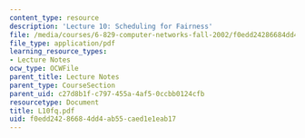 ```yaml
---
content_type: resource
description: 'Lecture 10: Scheduling for Fairness'
file: /media/courses/6-829-computer-networks-fall-2002/f0edd24286684dd4ab55caed1e1eab17_L10fq.pdf
file_type: application/pdf
learning_resource_types:
- Lecture Notes
ocw_type: OCWFile
parent_title: Lecture Notes
parent_type: CourseSection
parent_uid: c27d8b1f-c797-455a-4af5-0ccbb0124cfb
resourcetype: Document
title: L10fq.pdf
uid: f0edd242-8668-4dd4-ab55-caed1e1eab17
---
```

